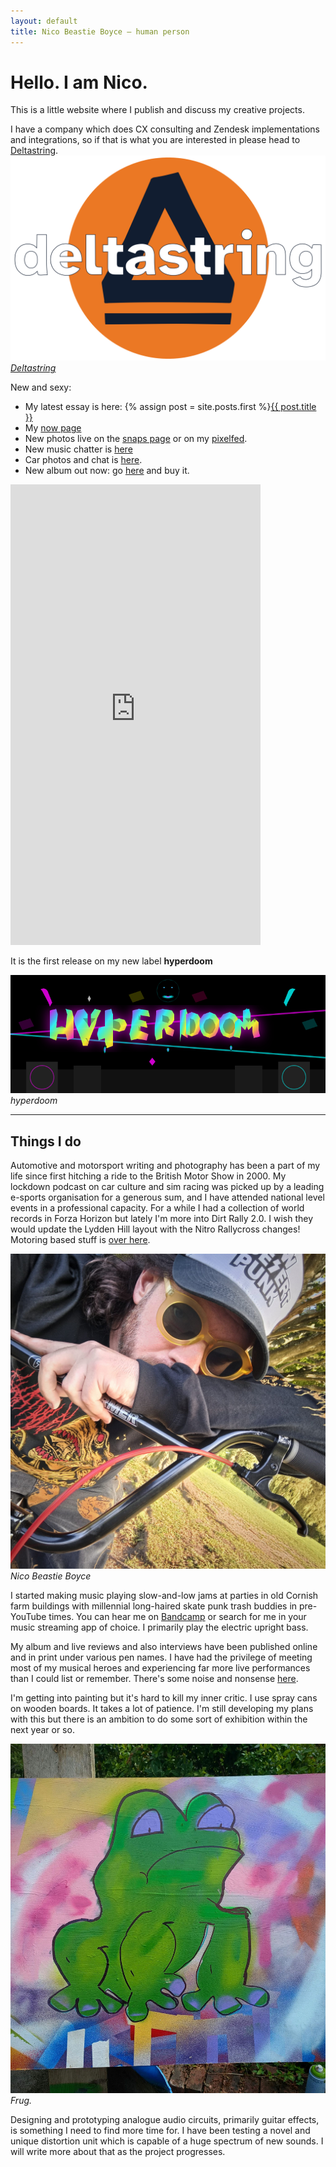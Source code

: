 ```yaml
---
layout: default
title: Nico Beastie Boyce — human person
---
```


# Hello. I am Nico.

This is a little website where I publish and discuss my creative projects.

I have a company which does CX consulting and Zendesk implementations and integrations, so if that is what you are interested in please head to <a href="https://deltastring.com">Deltastring</a>.
<a href="https://deltastring.com">
![Deltastring](/public/img/ds-logo-trans-alt.svg)
*Deltastring*
</a>

New and sexy:

* My latest essay is here: {% assign post = site.posts.first %}<a href="{{ post.url }}">{{ post.title }}</a>
* My [now page](/now/) 
* New photos live on the [snaps page](/snaps) or on my [pixelfed](https://pixelfed.social/beastie).
* New music chatter is [here](/music/)
* Car photos and chat is [here](/wheels/).
* New album out now: go [here](https://fightingmongooses.bandcamp.com/) and buy it.

<iframe style="border: 0; width: 400px; height: 737px;" src="https://bandcamp.com/EmbeddedPlayer/album=2664333807/size=large/bgcol=333333/linkcol=e99708/transparent=true/" seamless><a href="https://fightingmongooses.bandcamp.com/album/instrumental-driving-music-for-drecks">instrumental driving music for drecks by The Fighting Mongooses</a></iframe>

It is the first release on my new label **hyperdoom**

![hyperdoom](/public/img/hyperdoom_logo.svg)
*hyperdoom*

***

## Things I do

Automotive and motorsport writing and photography has been a part of my life since first hitching a ride to the British Motor Show in 2000. My lockdown podcast on car culture and sim racing was picked up by a leading e-sports organisation for a generous sum, and I have attended national level events in a professional capacity. For a while I had a collection of world records in Forza Horizon but lately I'm more into Dirt Rally 2.0. I wish they would update the Lydden Hill layout with the Nitro Rallycross changes! Motoring based stuff is [over here](/wheels/).

![Nico Beastie Boyce](/public/img/bike.jpeg)
*Nico Beastie Boyce*

I started making music playing slow-and-low jams at parties in old Cornish farm buildings with millennial long-haired skate punk trash buddies in pre-YouTube times. You can hear me on <a href="https://fightingmongooses.bandcamp.com/">Bandcamp</a> or search for me in your music streaming app of choice. I primarily play the electric upright bass.

My album and live reviews and also interviews have been published online and in print under various pen names. I have had the privilege of meeting most of my musical heroes and experiencing far more live performances than I could list or remember. There's some noise and nonsense [here](/music/).

I'm getting into painting but it's hard to kill my inner critic. I use spray cans on wooden boards. It takes a lot of patience. I'm still developing my plans with this but there is an ambition to do some sort of exhibition within the next year or so.

![Frug.](/public/img/frug.jpg)
*Frug.*

Designing and prototyping analogue audio circuits, primarily guitar effects, is something I need to find more time for. I have been testing a novel and unique distortion unit which is capable of a huge spectrum of new sounds. I will write more about that as the project progresses.
